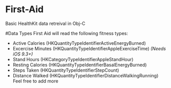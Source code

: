 # First-Aid
Basic HealthKit data retreival in Obj-C

#Data Types
First Aid will read the following fitness types:
- Active Calories (HKQuantityTypeIdentifierActiveEnergyBurned)
- Excercise Minutes (HKQuantityTypeIdentifierAppleExerciseTime) *(Needs iOS 9.3+)*
- Stand Hours (HKCategoryTypeIdentifierAppleStandHour)
- Resting Calories (HKQuantityTypeIdentifierBasalEnergyBurned)
- Steps Taken (HKQuantityTypeIdentifierStepCount)
- Distance Walked (HKQuantityTypeIdentifierDistanceWalkingRunning)
Feel free to add more
